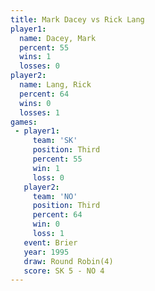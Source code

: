 ```yaml
---
title: Mark Dacey vs Rick Lang
player1:           
  name: Dacey, Mark
  percent: 55      
  wins: 1          
  losses: 0        
player2:           
  name: Lang, Rick 
  percent: 64      
  wins: 0          
  losses: 1        
games:
 - player1:         
     team: 'SK'     
     position: Third
     percent: 55    
     win: 1         
     loss: 0        
   player2:         
     team: 'NO'     
     position: Third
     percent: 64    
     win: 0         
     loss: 1        
   event: Brier        
   year: 1995          
   draw: Round Robin(4)
   score: SK 5 - NO 4  
---
```


